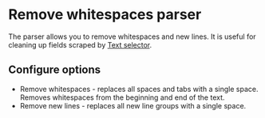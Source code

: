 # Remove whitespaces parser
The parser allows you to remove whitespaces and new lines. It is useful for cleaning up fields scraped by [Text selector][text-selector].

## Configure options
 * Remove whitespaces - replaces all spaces and tabs with a single space. Removes whitespaces from the beginning and end 
 of the text.
 * Remove new lines - replaces all new line groups with a single space.
 
 [text-selector]: ../../Selectors/Text%20selector.md
